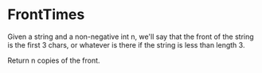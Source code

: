 # FrontTimes

Given a string and a non-negative int n, we'll say that the front of the string is the first 3 chars, or whatever is there if the string is less than length 3.

Return n copies of the front.
